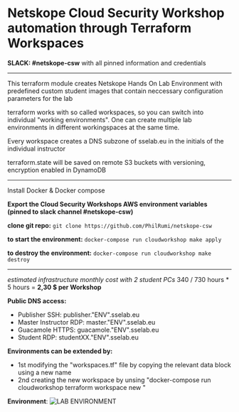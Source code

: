 ﻿**<h1> Netskope Cloud Security Workshop automation through Terraform Workspaces </h1>**

  **SLACK: #netskope-csw** with all pinned information and credentials

--- 

This terraform module creates Netskope Hands On Lab Environment with predefined custom student images that contain neccessary configuration parameters for the lab

terraform works with so called workspaces, so you can switch into individual "working environments". One can create multiple lab environments in different workingspaces at the same time.

Every workspace creates a DNS subzone of sselab.eu in the initials of the individual instructor

terraform.state will be saved on remote S3 buckets with versioning, encryption enabled in DynamoDB

---


Install Docker & Docker compose

**Export the Cloud Security Workshops AWS environment variables (pinned to slack channel #netskope-csw)**

**clone git repo:**
         ```
         git clone https://github.com/PhilRumi/netskope-csw
         ```

**to start the environment:**
                           ```
                           docker-compose run cloudworkshop make apply
                           ```

**to destroy the environment:**
                                     ```
                                     docker-compose run cloudworkshop make destroy
                                     ```

---


**estimated infrastructure monthly cost* with 2 student PCs* 340 / 730 hours * 5 hours = **2,30 $ per Workshop**


**Public DNS access:**
- Publisher SSH: publisher."ENV".sselab.eu
- Master Instructor RDP: master."ENV".sselab.eu
- Guacamole HTTPS: guacamole."ENV".sselab.eu
- Student RDP: studentXX."ENV".sselab.eu

**Environments can be extended by:** 
- 1st modifying the "workspaces.tf" file by copying the relevant data block using a new name
- 2nd creating the new workspace by unsing "docker-compose run cloudworkshop terraform workspace new <name>"

**Environment**: 
![LAB ENVIRONMENT](Images/lab.jpg)
